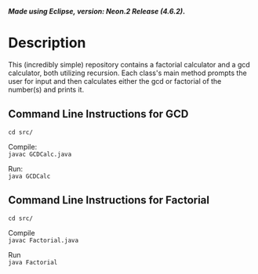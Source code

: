 ***Made using Eclipse, version: Neon.2 Release (4.6.2)*.**

# Description
This (incredibly simple) repository contains a factorial calculator and a gcd calculator, both utilizing recursion. Each class's main method prompts the user for input and then calculates either the gcd or factorial of the number(s) and prints it.


## Command Line Instructions for GCD

`cd src/`

Compile:  
`javac GCDCalc.java`

Run:  
`java GCDCalc`

## Command Line Instructions for Factorial

`cd src/`

Compile  
`javac Factorial.java`

Run  
`java Factorial`

